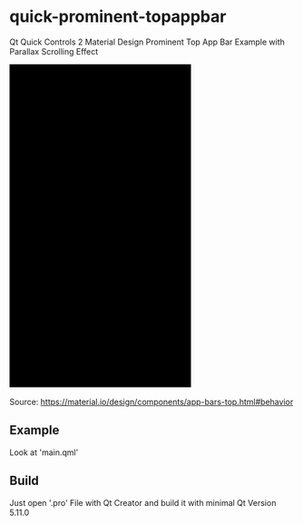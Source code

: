 # quick-prominent-topappbar
Qt Quick Controls 2 Material Design Prominent Top App Bar Example with Parallax Scrolling Effect

![Output Gif](prominent_apptopbar_example.gif)

Source: https://material.io/design/components/app-bars-top.html#behavior

## Example
Look at 'main.qml'

## Build
Just open '.pro' File with Qt Creator and build it with minimal Qt Version 5.11.0
